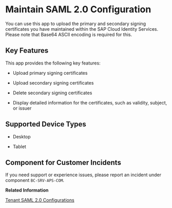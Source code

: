 <!-- loio950709c564d6424babb0dcacaad2440a -->

# Maintain SAML 2.0 Configuration



You can use this app to upload the primary and secondary signing certificates you have maintained within the SAP Cloud Identity Services. Please note that Base64 ASCII encoding is required for this.



<a name="loio950709c564d6424babb0dcacaad2440a__KeyFeatures_Title"/>

## Key Features

This app provides the following key features:



-   Upload primary signing certificates

-   Upload secondary signing certificates

-   Delete secondary signing certificates

-   Display detailed information for the certificates, such as validity, subject, or issuer




<a name="loio950709c564d6424babb0dcacaad2440a__supported_devices"/>

## Supported Device Types

-   Desktop

-   Tablet




<a name="loio950709c564d6424babb0dcacaad2440a__customer_component"/>

## Component for Customer Incidents

If you need support or experience issues, please report an incident under component `BC-SRV-APS-COM`.

**Related Information**  


[Tenant SAML 2.0 Configurations](https://help.sap.com/docs/cloud-identity-services/cloud-identity-services/tenant-saml-2-0-configuration?state=DRAFT&version=Dev)

